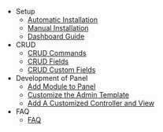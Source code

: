 - Setup
    - [Automatic Installation](/docs/master/automatic-installation)
    - [Manual Installation](/docs/master/manual-installation)
    - [Dashboard Guide](/docs/master/dashboard-guide)
- CRUD
    - [CRUD Commands](/docs/master/crud-commands)
    - [CRUD Fields](/docs/master/crud-fields)
    - [CRUD Custom Fields](/docs/master/crud-custom-fields)
- Development of Panel
    - [Add Module to Panel](/docs/master/create-package)
    - [Customize the Admin Template](/docs/master/customize-admin-template)
    - [Add A Customized Controller and View](/docs/master/customized-controller-view)
- FAQ
    - [FAQ](/docs/master/faq)
